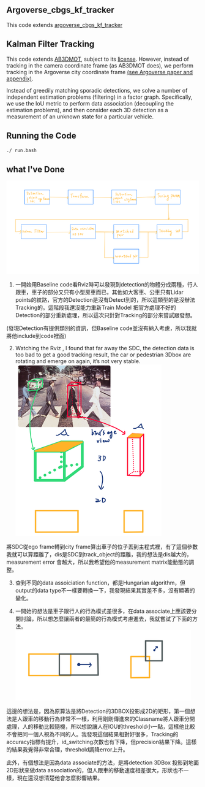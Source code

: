 
## Argoverse_cbgs_kf_tracker
This code extends [argoverse_cbgs_kf_tracker](https://github.com/johnwlambert/argoverse_cbgs_kf_tracker)

## Kalman Filter Tracking
This code extends [AB3DMOT](https://github.com/xinshuoweng/AB3DMOT), subject to its [license](https://github.com/xinshuoweng/AB3DMOT/blob/master/LICENSE). However, instead of tracking in the camera coordinate frame (as AB3DMOT does), we perform tracking in the Argoverse city coordinate frame [(see Argoverse paper and appendix)](https://arxiv.org/abs/1911.02620).

Instead of greedily matching sporadic detections, we solve a number of independent estimation problems (filtering) in a factor graph. Specifically, we use the IoU metric to perform data association (decoupling the estimation problems), and then consider each 3D detection as a measurement of an unknown state for a particular vehicle.


## Running the Code

```
./ run.bash
```

## what I've Done
![image1](https://github.com/KaiYin77/Tracking_argo/blob/main/pipeline.png)
1.  一開始用Baseline code看Rviz時可以發現到detection的物體分成兩種，行人跟車，車子的部分又只有小型房車而已，其他如大客車、公車只有Lidar points的紋路，官方的Detection是沒有Detect到的，所以這類型的是沒辦法 Tracking的。這階段我還沒能力重新Train Model 把官方處理不好的Detection的部分重新處理，所以這次只針對Tracking的部分來嘗試跟發想。

(發現Detection有提供類別的資訊，但Baseline code並沒有納入考慮，所以我就將他include到code裡面)

2.  Watching the Rviz , I found that far away the SDC, the detection data is too bad to get a good tracking result, the car or pedestrian 3Dbox are rotating and emerge on again,  it’s not very stable. 
![image1](https://github.com/KaiYin77/Tracking_argo/blob/main/3d-2d.png)

將SDC從ego frame轉到city frame算出車子的位子丟到主程式裡，有了這個參數我就可以算距離了，dis是SDC到track_object的距離，我的想法是dis越大的，measurement error 會越大，所以我希望他的measurement matrix能動態的調整。

3.  查到不同的data assoiciation function，都是Hungarian algorithm，但output的data type不一樣要轉換一下，我發現結果其實差不多，沒有顯著的變化。


4.  一開始的想法是車子跟行人的行為模式差很多，在data associate上應該要分開討論，所以想怎麼讓兩者的最簡的行為模式考慮進去，我就嘗試了下面的方法。
![image](https://github.com/KaiYin77/Tracking_argo/blob/main/iou.png)

這邊的想法是，因為原算法是將Detection的3DBOX投影成2D的矩形，第一個想法是人跟車的移動行為非常不一樣，利用剛剛傳進來的Classname將人跟車分開處理，人的移動比較隨機，所以想說讓人在IOU的threshold小一點，這樣他比較不會把同一個人視為不同的人。我發現這個結果相對好很多，Tracking的accuracy指標有提升，id_switching次數也有下降，但precision結果下降。這樣的結果我覺得非常合理，threshold調降error上升。

此外，有個想法是因為data associate的方法，是將detection 3DBox 投影到地面2D形狀來做data association的，但人跟車的移動速度相差很大，形狀也不一樣，現在還沒想清楚他會怎麼影響結果。
